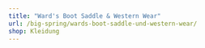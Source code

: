 ```yaml
---
title: "Ward's Boot Saddle & Western Wear"
url: /big-spring/wards-boot-saddle-und-western-wear/
shop: Kleidung
---
```


